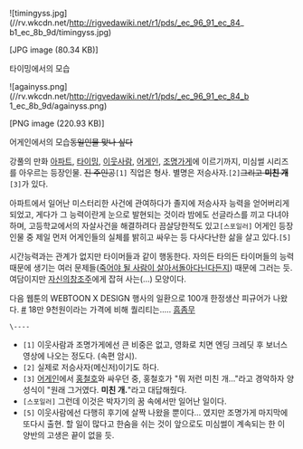 ![timingyss.jpg](//rv.wkcdn.net/http://rigvedawiki.net/r1/pds/_ec_96_91_ec_84_
b1_ec_8b_9d/timingyss.jpg)

[JPG image (80.34 KB)]

  
타이밍에서의 모습

![againyss.png](//rv.wkcdn.net/http://rigvedawiki.net/r1/pds/_ec_96_91_ec_84_b
1_ec_8b_9d/againyss.png)

[PNG image (220.93 KB)]

  
어게인에서의 모습<del>동일인물 맞나 싶다</del>

강풀의 만화 [아파트](%EC%95%84%ED%8C%8C%ED%8A%B8.md),
[타이밍](%ED%83%80%EC%9D%B4%EB%B0%8D.md),
[이웃사람](%EC%9D%B4%EC%9B%83%EC%82%AC%EB%9E%8C.md),
[어게인](%EC%96%B4%EA%B2%8C%EC%9D%B8.md),
[조명가게](%EC%A1%B0%EB%AA%85%EA%B0%80%EA%B2%8C.md)에 이르기까지, 미심썰 시리즈를 아우르는 등장인물.
<del>진 주인공</del>`[1]` 직업은 형사. 별명은 저승사자.`[2]`<del>그리고 **미친 개**</del>`[3]`가 있다.

아파트에서 일어난 미스터리한 사건에 관여하다가 졸지에 저승사자 능력을 얻어버리게 되었고, 게다가 그 능력이란게 눈으로 발현되는 것이라 밤에도
선글라스를 끼고 다녀야하며, 고등학교에서의 자살사건을 해결하려다 끔살당한적도 있고`[스포일러]` 어게인 등장인물 중 제일 먼저 어게인들의
실체를 밝히고 싸우는 등 다사다난한 삶을 살고 있다.`[5]`

시간능력과는 관계가 없지만 타이머들과 같이 행동한다. 자의든 타의든 타이머들의 능력 때문에 생기는 여러 문제들([죽어야 될 사람이 살아서돌아다닌다든지](%EC%96%B4%EA%B2%8C%EC%9D%B8.md)) 때문에 그러는 듯. 여담이지만 [자신의창조주](%EA%B0%95%ED%92%80.md)에게 잡혀 사는(…) 모양이다.

다음 웹툰의 WEBTOON X DESIGN 행사의 일환으로 100개 한정생산 피규어가 나왔다.
[#](http://webtoon.daum.net/event/view/5068) 18만 9천원이라는 가격에 비해 퀄리티는.....
[흠좀무](%ED%9D%A0%EC%A2%80%EB%AC%B4.md)

`\----`

  * `[1]` 이웃사람과 조명가게에선 큰 비중은 없고, 영화로 치면 엔딩 크레딧 후 보너스 영상에 나오는 정도다. (속편 암시).
  * `[2]` 실제로 저승사자(메신저)이기도 하다.
  * `[3]` [어게인](%EC%96%B4%EA%B2%8C%EC%9D%B8.md)에서 [홍철호](%ED%99%8D%EC%B2%A0%ED%98%B8.md)와 싸우던 중, 홍철호가 "뭐 저런 미친 개…"라고 경악하자 양성식이 "원래 그거였다. **미친 개.**"라고 대답해줬다.
  * `[스포일러]` 그런데 이것은 박자기의 꿈 속에서만 일어난 일이다.
  * `[5]` 이웃사람에선 다행히 후기에 살짝 나왔을 뿐이다… 였지만 조명가게 마지막에 또다시 출현. 할 일이 많다고 한숨을 쉬는 것이 앞으로도 미심썰이 계속되는 한 이 양반의 고생은 끝이 없을 듯.

